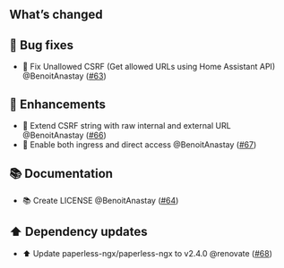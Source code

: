 ## What’s changed

## 🐛 Bug fixes

- 🐛 Fix Unallowed CSRF (Get allowed URLs using Home Assistant API) @BenoitAnastay ([#63](https://github.com/BenoitAnastay/paperless-home-assistant-addon/pull/63))

## 🚀 Enhancements

- 🔨 Extend CSRF string with raw internal and external URL @BenoitAnastay ([#66](https://github.com/BenoitAnastay/paperless-home-assistant-addon/pull/66))
- 🔨 Enable both ingress and direct access @BenoitAnastay ([#67](https://github.com/BenoitAnastay/paperless-home-assistant-addon/pull/67))

## 📚 Documentation

- 📚 Create LICENSE @BenoitAnastay ([#64](https://github.com/BenoitAnastay/paperless-home-assistant-addon/pull/64))

## ⬆️ Dependency updates

- ⬆️ Update paperless-ngx/paperless-ngx to v2.4.0 @renovate ([#68](https://github.com/BenoitAnastay/paperless-home-assistant-addon/pull/68))

